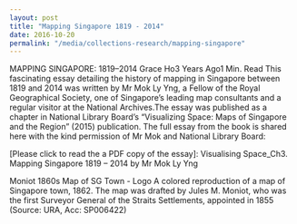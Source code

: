 ```yaml
---
layout: post
title: "Mapping Singapore 1819 - 2014"
date: 2016-10-20
permalink: "/media/collections-research/mapping-singapore"
---
```


MAPPING SINGAPORE: 1819–2014
Grace Ho3 Years Ago1 Min. Read
This fascinating essay detailing the history of mapping in Singapore between 1819 and 2014 was written by Mr Mok Ly Yng,  a Fellow of the Royal Geographical Society, one of Singapore’s leading map consultants and a regular visitor at the National Archives.The essay was published as a chapter in National Library Board’s “Visualizing Space: Maps of Singapore and the Region” (2015) publication. The full essay from the book  is shared here with the kind permission of Mr Mok and National Library Board:

[Please click to read the a PDF copy of the essay]:
Visualising Space_Ch3. Mapping Singapore 1819 – 2014 by Mr Mok Ly Yng

Moniot 1860s Map of SG Town - Logo
A colored reproduction of a map of Singapore town, 1862. The map was drafted by Jules M. Moniot, who was the first Surveyor General of the Straits Settlements, appointed in 1855 (Source: URA, Acc: SP006422)
